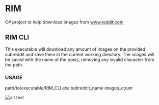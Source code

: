 # RIM

C# project to help download images from www.reddit.com

## RIM CLI

This executable will download any amount of images on the provided subreddit and save them in the current working directory.
The images will be saved with the name of the posts, removing any invalid character from the path.

### USAGE

path/to/executable/RIM_CLI.exe subreddit_name images_count

![alt text](https://i.imgur.com/0u7DIgK.jpg)
